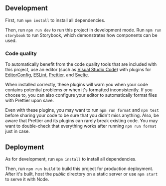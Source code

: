 ## Development

First, run `npm install` to install all dependencies.

Then, run `npm run dev` to run this project in development mode. Run
`npm run storybook` to run Storybook, which demonstrates how components can be
used.

### Code quality

To automatically benefit from the code quality tools that are included with this
project, use an editor (such as [Visual Studio Code](https://code.visualstudio.com/)) with plugins for [EditorConfig](https://editorconfig.org/),
[ESLint](https://eslint.org/), [Prettier](https://prettier.io/), and
[Svelte](https://svelte.dev/).

When installed correctly, these plugins will warn you when your code contains
potential problems or when it's formatted inconsistently. If you choose to, you
can also configure your editor to automatically format files with Prettier upon
save.

Even with these plugins, you may want to run `npm run format` and `npm test`
before sharing your code to be sure that you didn't miss anything. Also, be
aware that Prettier and its plugins can rarely break existing code. You may want
to double-check that everything works after running `npm run format` just in
case.

## Deployment

As for development, run `npm install` to install all dependencies. 

Then, run `npm run build` to build this project for production deployment. After it's built, host the _public_ directory on a static server or use `npm start` to serve it with Node.
